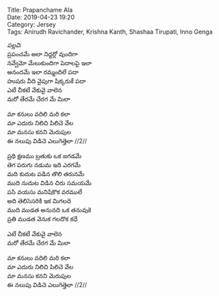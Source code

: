 ﻿﻿Title: Prapanchame Ala  
Date: 2019-04-23 19:20  
Category: Jersey  
Tags: Anirudh Ravichander, Krishna Kanth, Shashaa Tirupati, Inno Genga 

_పల్లవి:_   
ప్రపంచమే అలా నిద్దర్లో వుందిగా   
నవ్వేమో మేలుకుందిగా  పెదాలపై ఇలా  
ఆనందమే ఇలా రమ్మందిలే పదా  
హుషరు వీది వైపుగా షిక్కరుకే పదా  
ఎటే చీకటే వేకువై వాలెన  
మరో తేరమే చేరగ మే మిలా   

మా కనులు వదిలి మరి కలా  
మా ఎదురు నిలిచి పిలిచె వేల   
మా మనసు కనని మెరుపుల  
ఈ నలుపు విడిచె ఎలుగెత్తెలా   //2//

ప్రథి క్షణము బ్రతుకు ఒక జగడమే  
తెగ పరుగు నడుమ ఇది ఎరగమే   
మది కుదుట పడిన తొలి తరునమే  
ముది నుదుట విడిన చిరు సమయమే   
పసి వయసు మనిషికొక వరములే  
అది తెలిసెసరికి ఇక మిగలదె   
ముది ముడత అనునది ఒక తనువుకె  
ప్రతి ముడత వెనుక గలదొక కధే  

ఎటే చీకటే వేకువై వాలెన  
మరో తేరమే చేరగ మే మిలా   

మా కనులు వదిలి మరి కలా  
మా ఎదురు నిలిచి పిలిచె వేల   
మా మనసు కనని మెరుపుల  
ఈ నలుపు విడిచె ఎలుగెత్తెలా   //2//

 
